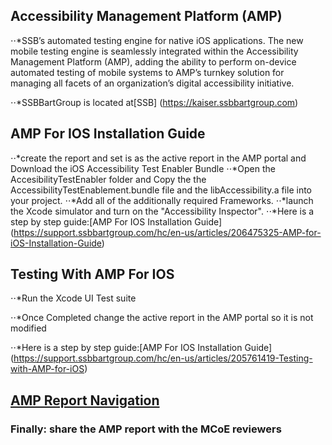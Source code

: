 

## Accessibility Management Platform (AMP)

⋅⋅*SSB’s automated testing engine for native iOS applications. The new mobile testing engine is seamlessly integrated within the Accessibility Management Platform (AMP), adding the ability to perform on-device automated testing of mobile systems to AMP’s turnkey solution for managing all facets of an organization’s digital accessibility initiative.
 
⋅⋅*SSBBartGroup is located at[SSB] (https://kaiser.ssbbartgroup.com)

## AMP For IOS Installation Guide
 ⋅⋅*create the report and set is as the active report in the AMP portal and Download the iOS Accessibility Test Enabler Bundle
 ⋅⋅*Open the AccesibilityTestEnabler folder and Copy the the AccessibilityTestEnablement.bundle file and the libAccessibility.a file into your project.
⋅⋅*Add all of the additionally required Frameworks. 
⋅⋅*launch the Xcode simulator and turn on the "Accessibility Inspector". 
⋅⋅*Here is a step by step guide:[AMP For IOS Installation Guide] (https://support.ssbbartgroup.com/hc/en-us/articles/206475325-AMP-for-iOS-Installation-Guide)

## Testing With AMP For IOS
⋅⋅*Run the Xcode UI Test suite

⋅⋅*Once Completed change the active report in the AMP portal so it is not modified

⋅⋅*Here is a step by step guide:[AMP For IOS Installation Guide] (https://support.ssbbartgroup.com/hc/en-us/articles/205761419-Testing-with-AMP-for-iOS)

## [AMP Report Navigation](https://support.ssbbartgroup.com/hc/en-us/articles/207167806-AMP-Report-Navigation)

### Finally: share the AMP report with the MCoE reviewers
